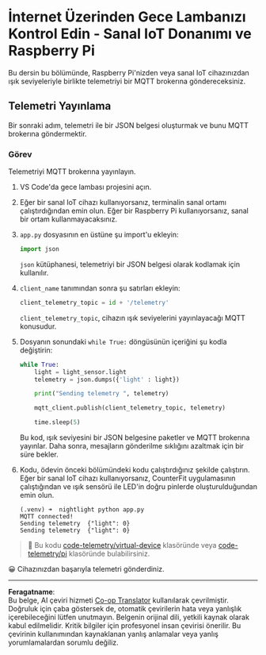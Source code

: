 <!--
CO_OP_TRANSLATOR_METADATA:
{
  "original_hash": "1226517aae5f5b6f904434670394c688",
  "translation_date": "2025-08-28T03:32:07+00:00",
  "source_file": "1-getting-started/lessons/4-connect-internet/single-board-computer-telemetry.md",
  "language_code": "tr"
}
-->
# İnternet Üzerinden Gece Lambanızı Kontrol Edin - Sanal IoT Donanımı ve Raspberry Pi

Bu dersin bu bölümünde, Raspberry Pi'nizden veya sanal IoT cihazınızdan ışık seviyeleriyle birlikte telemetriyi bir MQTT brokerına göndereceksiniz.

## Telemetri Yayınlama

Bir sonraki adım, telemetri ile bir JSON belgesi oluşturmak ve bunu MQTT brokerına göndermektir.

### Görev

Telemetriyi MQTT brokerına yayınlayın.

1. VS Code'da gece lambası projesini açın.

1. Eğer bir sanal IoT cihazı kullanıyorsanız, terminalin sanal ortamı çalıştırdığından emin olun. Eğer bir Raspberry Pi kullanıyorsanız, sanal bir ortam kullanmayacaksınız.

1. `app.py` dosyasının en üstüne şu import'u ekleyin:

    ```python
    import json
    ```

    `json` kütüphanesi, telemetriyi bir JSON belgesi olarak kodlamak için kullanılır.

1. `client_name` tanımından sonra şu satırları ekleyin:

    ```python
    client_telemetry_topic = id + '/telemetry'
    ```

    `client_telemetry_topic`, cihazın ışık seviyelerini yayınlayacağı MQTT konusudur.

1. Dosyanın sonundaki `while True:` döngüsünün içeriğini şu kodla değiştirin:

    ```python
    while True:
        light = light_sensor.light
        telemetry = json.dumps({'light' : light})

        print("Sending telemetry ", telemetry)
    
        mqtt_client.publish(client_telemetry_topic, telemetry)
    
        time.sleep(5)
    ```

    Bu kod, ışık seviyesini bir JSON belgesine paketler ve MQTT brokerına yayınlar. Daha sonra, mesajların gönderilme sıklığını azaltmak için bir süre bekler.

1. Kodu, ödevin önceki bölümündeki kodu çalıştırdığınız şekilde çalıştırın. Eğer bir sanal IoT cihazı kullanıyorsanız, CounterFit uygulamasının çalıştığından ve ışık sensörü ile LED'in doğru pinlerde oluşturulduğundan emin olun.

    ```output
    (.venv) ➜  nightlight python app.py 
    MQTT connected!
    Sending telemetry  {"light": 0}
    Sending telemetry  {"light": 0}
    ```

> 💁 Bu kodu [code-telemetry/virtual-device](../../../../../1-getting-started/lessons/4-connect-internet/code-telemetry/virtual-device) klasöründe veya [code-telemetry/pi](../../../../../1-getting-started/lessons/4-connect-internet/code-telemetry/pi) klasöründe bulabilirsiniz.

😀 Cihazınızdan başarıyla telemetri gönderdiniz.

---

**Feragatname**:  
Bu belge, AI çeviri hizmeti [Co-op Translator](https://github.com/Azure/co-op-translator) kullanılarak çevrilmiştir. Doğruluk için çaba göstersek de, otomatik çevirilerin hata veya yanlışlık içerebileceğini lütfen unutmayın. Belgenin orijinal dili, yetkili kaynak olarak kabul edilmelidir. Kritik bilgiler için profesyonel insan çevirisi önerilir. Bu çevirinin kullanımından kaynaklanan yanlış anlamalar veya yanlış yorumlamalardan sorumlu değiliz.